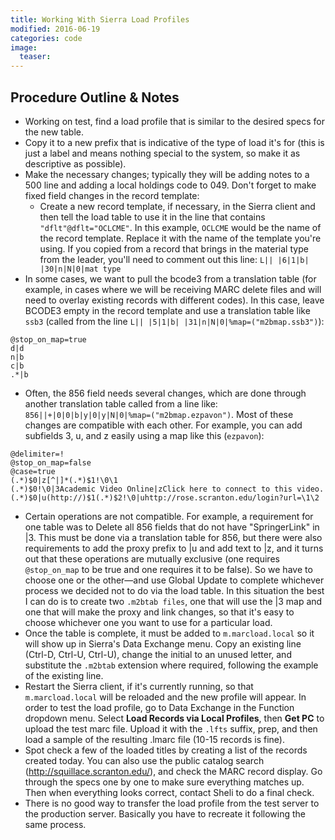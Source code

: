 ```yaml
---
title: Working With Sierra Load Profiles
modified: 2016-06-19
categories: code
image:
  teaser: 
---
```


## Procedure Outline & Notes

* Working on test, find a load profile that is similar to the desired specs for the new table.
* Copy it to a new prefix that is indicative of the type of load it's for (this is just a label and means nothing special to the system, so make it as descriptive as possible).
* Make the necessary changes; typically they will be adding notes to a 500 line and adding a local holdings code to 049. Don't forget to make fixed field changes in the record template:
    * Create a new record template, if necessary, in the Sierra client and then tell the load table to use it in the line that contains `"dflt"@dflt="OCLCME"`. In this example, `OCLCME` would be the name of the record template. Replace it with the name of the template you're using. If you copied from a record that brings in the material type from the leader, you'll need to comment out this line: `L|| |6|1|b| |30|n|N|0|mat type`
* In some cases, we want to pull the bcode3 from a translation table (for example, in cases where we will be receiving MARC delete files and will need to overlay existing records with different codes). In this case, leave BCODE3 empty in the record template and use a translation table like `ssb3` (called from the line `L|| |5|1|b| |31|n|N|0|%map=("m2bmap.ssb3")`):
```
@stop_on_map=true
d|d
n|b
c|b
.*|b
```
* Often, the 856 field needs several changes, which are done through another translation table called from a line like: `856||+|0|0|b|y|0|y|N|0|%map=("m2bmap.ezpavon")`. Most of these changes are compatible with each other. For example, you can add subfields 3, u, and z easily using a map like this (`ezpavon`): 
```
@delimiter=!
@stop_on_map=false
@case=true
(.*)$0|z[^|]*(.*)$1!\0\1
(.*)$0!\0|3Academic Video Online|zClick here to connect to this video.
(.*)$0|u(http://)$1(.*)$2!\0|uhttp://rose.scranton.edu/login?url=\1\2
```
* Certain operations are not compatible. For example, a requirement for one table was to Delete all 856 fields that do not have "SpringerLink" in |3. This must be done via a translation table for 856, but there were also requirements to add the proxy prefix to |u and add text to |z, and it turns out that these operations are mutually exclusive (one requires `@stop_on_map` to be true and one requires it to be false).  So we have to choose one or the other—and use Global Update to complete whichever process we decided not to do via the load table.  In this situation the best I can do is to create two `.m2btab files`, one that will use the |3 map and one that will make the proxy and link changes, so that it's easy to choose whichever one you want to use for a particular load.
* Once the table is complete, it must be added to `m.marcload.local` so it will show up in Sierra's Data Exchange menu. Copy an existing line (Ctrl-D, Ctrl-U, Ctrl-U), change the initial to an unused letter, and substitute the `.m2btab` extension where required, following the example of the existing line.
* Restart the Sierra client, if it's currently running, so that `m.marcload.local` will be reloaded and the new profile will appear. In order to test the load profile, go to Data Exchange in the Function dropdown menu. Select **Load Records via Local Profiles**, then **Get PC** to upload the test marc file. Upload it with the `.lfts` suffix, prep, and then load a sample of the resulting .lmarc file (10-15 records is fine). 
* Spot check a few of the loaded titles by creating a list of the records created today. You can also use the public catalog search (http://squillace.scranton.edu/), and check the MARC record display. Go through the specs one by one to make sure everything matches up. Then when everything looks correct, contact Sheli to do a final check.
* There is no good way to transfer the load profile from the test server to the production server. Basically you have to recreate it following the same process. 








